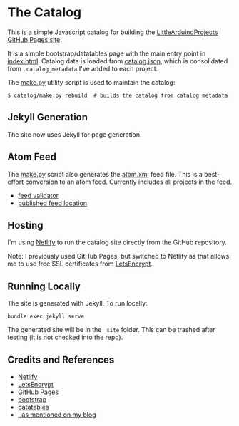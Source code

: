 # The Catalog

This is a simple Javascript catalog for building the
[LittleArduinoProjects GitHub Pages site](https://leap.tardate.com).

It is a simple bootstrap/datatables page with the main entry point in [index.html](../index.html).
Catalog data is loaded from [catalog.json](./catalog.json), which is consolidated from `.catalog_metadata` I've added to each project.

The [make.py](./make.py) utility script is used to maintain the catalog:

```
$ catalog/make.py rebuild  # builds the catalog from catalog metadata
```

## Jekyll Generation

The site now uses Jekyll for page generation.

## Atom Feed

The [make.py](./make.py) script also generates the [atom.xml](./atom.xml) feed file.
This is a best-effort conversion to an atom feed. Currently includes all projects in the feed.

* [feed validator](http://www.feedvalidator.org/check.cgi?url=https%3A%2F%2Fleap.tardate.com%2Fcatalog%2Fatom.xml)
* [published feed location](https://leap.tardate.com/catalog/atom.xml)


## Hosting

I'm using [Netlify](https://www.netlify.com/) to run the catalog site directly from the GitHub repository.

Note: I previously used GitHub Pages, but switched to Netlify as that allows me to use free SSL certificates from [LetsEncrypt](https://letsencrypt.org/).


## Running Locally

The site is generated with Jekyll. To run locally:

```
bundle exec jekyll serve
```

The generated site will be in the `_site` folder. This can be trashed after testing (it is not checked into the repo).


## Credits and References

* [Netlify](https://www.netlify.com/)
* [LetsEncrypt](https://letsencrypt.org/)
* [GitHub Pages](https://pages.github.com/)
* [bootstrap](http://getbootstrap.com)
* [datatables](http://datatables.net/)
* [..as mentioned on my blog](https://blog.tardate.com/2016/06/littlearduinoprojects-now-with-fancy.html)
